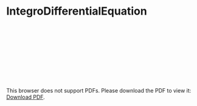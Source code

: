 # IntegroDifferentialEquation

<object data="https://github.com/VatsalSy/IntegroDifferentialEquation/blob/master/Documentation.pdf" type="application/pdf" width="700px" height="700px">
    <embed src="https://github.com/VatsalSy/IntegroDifferentialEquation/blob/master/Documentation.pdf">
        <p>This browser does not support PDFs. Please download the PDF to view it: <a href="https://github.com/VatsalSy/IntegroDifferentialEquation/blob/master/Documentation.pdf">Download PDF</a>.</p>
    </embed>
</object>
